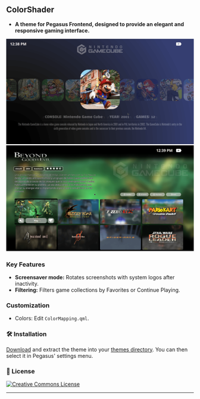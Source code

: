 ## ColorShader  

- **A theme for Pegasus Frontend, designed to provide an elegant and responsive gaming interface.**

![screen](https://github.com/ZagonAb/ColorShader/blob/16eec603ee66072c9a4d7f10350f93532dfcabea/.meta/screenshots/screen.png)
![screen1](https://github.com/ZagonAb/ColorShader/blob/16eec603ee66072c9a4d7f10350f93532dfcabea/.meta/screenshots/screen1.png)

### Key Features  
- **Screensaver mode:** Rotates screenshots with system logos after inactivity.
- **Filtering:** Filters game collections by Favorites or Continue Playing.

### Customization  
- Colors: Edit `ColorMapping.qml`.

### 🛠️ Installation  
[Download](https://github.com/ZagonAb/ColorShader/archive/refs/heads/main.zip) and extract the theme into your [themes directory](http://pegasus-frontend.org/docs/user-guide/installing-themes). You can then select it in Pegasus' settings menu.

### 📜 License  
<a rel="license" href="http://creativecommons.org/licenses/by-nc-sa/4.0/"><img alt="Creative Commons License" style="border-width:0" src="https://i.creativecommons.org/l/by-nc-sa/4.0/88x31.png" /></a><br /><a rel="license" href="http://creativecommons.org/licenses/by-nc-sa/4.0/"></a>

---  
